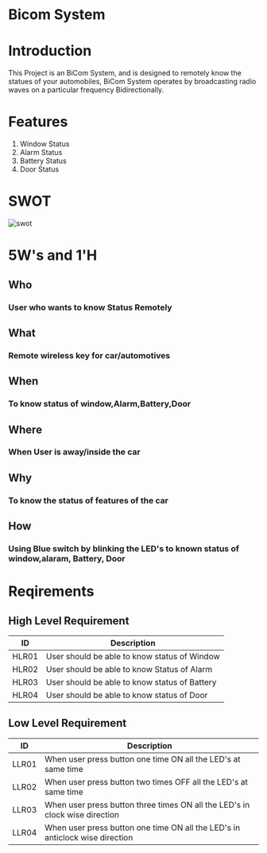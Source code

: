 # Bicom System

# Introduction
This Project is an BiCom System, and is designed to remotely know the statues of your automobiles, BiCom System operates by broadcasting radio waves on a particular frequency Bidirectionally.

# Features
1. Window Status
2. Alarm Status
3. Battery Status
4. Door Status

# SWOT
![swot](https://user-images.githubusercontent.com/46933088/157812492-94d2c31f-7f45-4c6f-9c1e-dac8a0d1755c.jpg)

# 5W's and 1'H
## Who
### User who wants to know Status Remotely

## What
### Remote wireless key for car/automotives

## When
### To know status of window,Alarm,Battery,Door

## Where
### When User is away/inside the car

## Why
### To know the status of features of the car
## How
### Using Blue switch by blinking the LED's to known status of window,alaram, Battery, Door

# Reqirements
## High Level Requirement

| ID | Description |  
| ----- | ----- | 
| HLR01 |User should be able to know status of Window |
| HLR02 |User should be able to know Status of Alarm |
| HLR03 |User should be able to know status of Battery | 
| HLR04 |User should be able to know status of Door | 
 
## Low Level Requirement

| ID | Description |  
| ----- | ----- |
| LLR01 |When user press button one time ON all the LED's at same time|
| LLR02 |When user press button two times OFF all the LED's at same time| 
| LLR03 |When user press button three times ON all the LED's in clock wise direction|
| LLR04 |When user press button one time ON all the LED's in anticlock wise direction|

